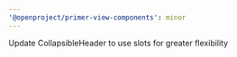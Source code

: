 ```yaml
---
'@openproject/primer-view-components': minor
---
```


Update CollapsibleHeader to use slots for greater flexibility

